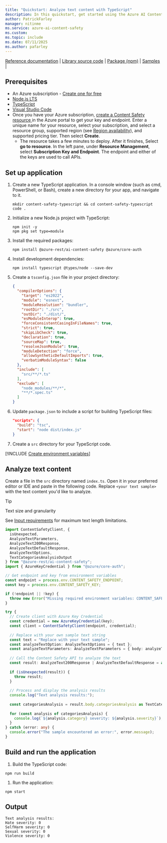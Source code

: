 ```yaml
---
title: "Quickstart: Analyze text content with TypeScript"
description: In this quickstart, get started using the Azure AI Content Safety TypeScript SDK to analyze text content for objectionable material.
author: PatrickFarley
manager: nitinme
ms.service: azure-ai-content-safety
ms.custom:
ms.topic: include
ms.date: 07/11/2025
ms.author: pafarley
---
```


[Reference documentation](https://www.npmjs.com/package/@azure-rest/ai-content-safety) | [Library source code](https://github.com/Azure/azure-sdk-for-js/tree/main/sdk/contentsafety/ai-content-safety-rest) | [Package (npm)](https://www.npmjs.com/package/@azure-rest/ai-content-safety) | [Samples](https://github.com/Azure-Samples/AzureAIContentSafety/tree/main/js/1.0.0) |


## Prerequisites

* An Azure subscription - [Create one for free](https://azure.microsoft.com/pricing/purchase-options/azure-account?cid=msft_learn) 
* [Node.js LTS](https://nodejs.org/)
* [TypeScript](https://www.typescriptlang.org/)
* [Visual Studio Code](https://code.visualstudio.com/)
* Once you have your Azure subscription, <a href="https://aka.ms/acs-create"  title="Create a Content Safety resource"  target="_blank">create a Content Safety resource </a> in the Azure portal to get your key and endpoint. Enter a unique name for your resource, select your subscription, and select a resource group, supported region (see [Region availability](/azure/ai-services/content-safety/overview#region-availability)), and supported pricing tier. Then select **Create**.
  * The resource takes a few minutes to deploy. After it finishes, Select **go to resource**. In the left pane, under **Resource Management**, select **Subscription Key and Endpoint**. The endpoint and either of the keys are used to call APIs.

## Set up application

1. Create a new TypeScript application. In a console window (such as cmd, PowerShell, or Bash), create a new directory for your app, and navigate to it.

    ```console
    mkdir content-safety-typescript && cd content-safety-typescript
    code .
    ```
    
1. Initialize a new Node.js project with TypeScript:

    ```console
    npm init -y
    npm pkg set type=module
    ```

1. Install the required packages:

   ```console
   npm install @azure-rest/ai-content-safety @azure/core-auth
   ```

1. Install development dependencies:

   ```console
   npm install typescript @types/node --save-dev
   ```

1. Create a `tsconfig.json` file in your project directory:

   ```json
   {
     "compilerOptions": {
       "target": "es2022",
       "module": "esnext",
       "moduleResolution": "bundler",
       "rootDir": "./src",
       "outDir": "./dist/",
       "esModuleInterop": true,
       "forceConsistentCasingInFileNames": true,
       "strict": true,
       "skipLibCheck": true,
       "declaration": true,
       "sourceMap": true,
       "resolveJsonModule": true,
       "moduleDetection": "force",
       "allowSyntheticDefaultImports": true,
       "verbatimModuleSyntax": false
     },
     "include": [
       "src/**/*.ts"
     ],
     "exclude": [
       "node_modules/**/*",
       "**/*.spec.ts"
     ]
   }
   ```

1. Update `package.json` to include a script for building TypeScript files:

   ```json
   "scripts": {
     "build": "tsc",
     "start": "node dist/index.js"
   }
   ```

1. Create a `src` directory for your TypeScript code.

[!INCLUDE [Create environment variables](../env-vars.md)]

## Analyze text content

Create a file in the `src` directory named `index.ts`. Open it in your preferred editor or IDE and paste in the following code. Replace `<your text sample>` with the text content you'd like to analyze.

> [!TIP]
> Text size and granularity
>
> See [Input requirements](../../overview.md#input-requirements) for maximum text length limitations.

```typescript
import ContentSafetyClient, { 
  isUnexpected, 
  AnalyzeTextParameters,
  AnalyzeText200Response,
  AnalyzeTextDefaultResponse,
  AnalyzeTextOptions,
  TextCategoriesAnalysisOutput 
} from "@azure-rest/ai-content-safety";
import { AzureKeyCredential } from "@azure/core-auth";

// Get endpoint and key from environment variables
const endpoint = process.env.CONTENT_SAFETY_ENDPOINT;
const key = process.env.CONTENT_SAFETY_KEY;

if (!endpoint || !key) {
  throw new Error("Missing required environment variables: CONTENT_SAFETY_ENDPOINT or CONTENT_SAFETY_KEY");
}

try {
  // Create client with Azure Key Credential
  const credential = new AzureKeyCredential(key);
  const client = ContentSafetyClient(endpoint, credential);
  
  // Replace with your own sample text string
  const text = "Replace with your text sample";
  const analyzeTextOption: AnalyzeTextOptions = { text };
  const analyzeTextParameters: AnalyzeTextParameters = { body: analyzeTextOption };
  
  // Call the Content Safety API to analyze the text
  const result: AnalyzeText200Response | AnalyzeTextDefaultResponse = await client.path("/text:analyze").post(analyzeTextParameters);
  
  if (isUnexpected(result)) {
    throw result;
  }
  
  // Process and display the analysis results
  console.log("Text analysis results:");
  
  const categoriesAnalysis = result.body.categoriesAnalysis as TextCategoriesAnalysisOutput[];
  
  for (const analysis of categoriesAnalysis) {
    console.log(`${analysis.category} severity: ${analysis.severity}`);
  }
} catch (error: any) {
  console.error("The sample encountered an error:", error.message);
}
```

## Build and run the application

1. Build the TypeScript code:

```console
npm run build
```

1. Run the application:

```console
npm start
```

## Output

```console
Text analysis results:
Hate severity: 0
SelfHarm severity: 0
Sexual severity: 0
Violence severity: 0
```
